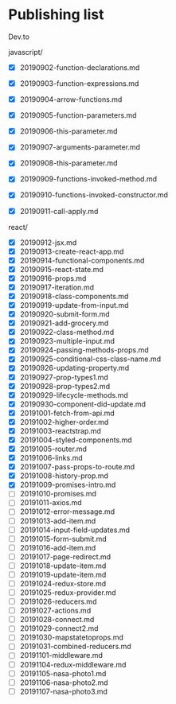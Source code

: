 # Publishing list

Dev.to

javascript/

- [x] 20190902-function-declarations.md
- [x] 20190903-function-expressions.md
- [x] 20190904-arrow-functions.md
- [x] 20190905-function-parameters.md
- [x] 20190906-this-parameter.md
- [x] 20190907-arguments-parameter.md
- [x] 20190908-this-parameter.md
- [x] 20190909-functions-invoked-method.md
- [x] 20190910-functions-invoked-constructor.md
- [x] 20190911-call-apply.md


react/

- [x] 20190912-jsx.md
- [x] 20190913-create-react-app.md
- [x] 20190914-functional-components.md
- [x] 20190915-react-state.md
- [x] 20190916-props.md
- [x] 20190917-iteration.md
- [x] 20190918-class-components.md
- [x] 20190919-update-from-input.md
- [x] 20190920-submit-form.md
- [x] 20190921-add-grocery.md
- [x] 20190922-class-method.md
- [x] 20190923-multiple-input.md
- [x] 20190924-passing-methods-props.md
- [x] 20190925-conditional-css-class-name.md
- [x] 20190926-updating-property.md
- [x] 20190927-prop-types1.md
- [x] 20190928-prop-types2.md
- [x] 20190929-lifecycle-methods.md
- [x] 20190930-component-did-update.md
- [x] 20191001-fetch-from-api.md
- [x] 20191002-higher-order.md
- [x] 20191003-reactstrap.md
- [x] 20191004-styled-components.md
- [x] 20191005-router.md
- [x] 20191006-links.md
- [x] 20191007-pass-props-to-route.md
- [x] 20191008-history-prop.md
- [x] 20191009-promises-intro.md
- [ ] 20191010-promises.md
- [ ] 20191011-axios.md
- [ ] 20191012-error-message.md
- [ ] 20191013-add-item.md
- [ ] 20191014-input-field-updates.md
- [ ] 20191015-form-submit.md
- [ ] 20191016-add-item.md
- [ ] 20191017-page-redirect.md
- [ ] 20191018-update-item.md
- [ ] 20191019-update-item.md
- [ ] 20191024-redux-store.md
- [ ] 20191025-redux-provider.md
- [ ] 20191026-reducers.md
- [ ] 20191027-actions.md
- [ ] 20191028-connect.md
- [ ] 20191029-connect2.md
- [ ] 20191030-mapstatetoprops.md
- [ ] 20191031-combined-reducers.md
- [ ] 20191101-middleware.md
- [ ] 20191104-redux-middleware.md
- [ ] 20191105-nasa-photo1.md
- [ ] 20191106-nasa-photo2.md
- [ ] 20191107-nasa-photo3.md
